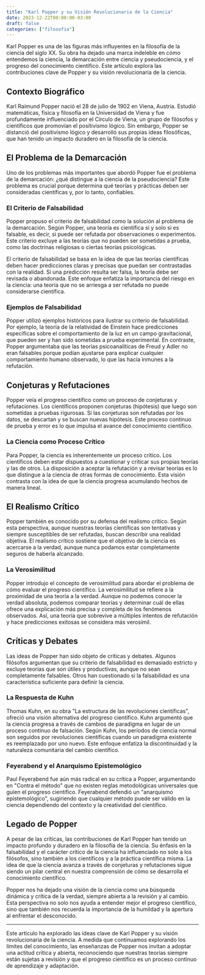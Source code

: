 ```yaml
---
title: "Karl Popper y su Visión Revolucionaria de la Ciencia"
date: 2023-12-22T00:00:00-03:00
draft: false
categories: ["filosofia"]
---
```


Karl Popper es una de las figuras más influyentes en la filosofía de la ciencia del siglo XX. Su obra ha dejado una marca indeleble en cómo entendemos la ciencia, la demarcación entre ciencia y pseudociencia, y el progreso del conocimiento científico. Este artículo explora las contribuciones clave de Popper y su visión revolucionaria de la ciencia.

## Contexto Biográfico

Karl Raimund Popper nació el 28 de julio de 1902 en Viena, Austria. Estudió matemáticas, física y filosofía en la Universidad de Viena y fue profundamente influenciado por el Círculo de Viena, un grupo de filósofos y científicos que promovían el positivismo lógico. Sin embargo, Popper se distanció del positivismo lógico y desarrolló sus propias ideas filosóficas, que han tenido un impacto duradero en la filosofía de la ciencia.

## El Problema de la Demarcación

Uno de los problemas más importantes que abordó Popper fue el problema de la demarcación: ¿qué distingue a la ciencia de la pseudociencia? Este problema es crucial porque determina qué teorías y prácticas deben ser consideradas científicas y, por lo tanto, confiables.

### El Criterio de Falsabilidad

Popper propuso el criterio de falsabilidad como la solución al problema de la demarcación. Según Popper, una teoría es científica si y solo si es falsable, es decir, si puede ser refutada por observaciones o experimentos. Este criterio excluye a las teorías que no pueden ser sometidas a prueba, como las doctrinas religiosas o ciertas teorías psicológicas.

El criterio de falsabilidad se basa en la idea de que las teorías científicas deben hacer predicciones claras y precisas que puedan ser contrastadas con la realidad. Si una predicción resulta ser falsa, la teoría debe ser revisada o abandonada. Este enfoque enfatiza la importancia del riesgo en la ciencia: una teoría que no se arriesga a ser refutada no puede considerarse científica.

### Ejemplos de Falsabilidad

Popper utilizó ejemplos históricos para ilustrar su criterio de falsabilidad. Por ejemplo, la teoría de la relatividad de Einstein hace predicciones específicas sobre el comportamiento de la luz en un campo gravitacional, que pueden ser y han sido sometidas a prueba experimental. En contraste, Popper argumentaba que las teorías psicoanalíticas de Freud y Adler no eran falsables porque podían ajustarse para explicar cualquier comportamiento humano observado, lo que las hacía inmunes a la refutación.

## Conjeturas y Refutaciones

Popper veía el progreso científico como un proceso de conjeturas y refutaciones. Los científicos proponen conjeturas (hipótesis) que luego son sometidas a pruebas rigurosas. Si las conjeturas son refutadas por los datos, se descartan y se buscan nuevas hipótesis. Este proceso continuo de prueba y error es lo que impulsa el avance del conocimiento científico.

### La Ciencia como Proceso Crítico

Para Popper, la ciencia es inherentemente un proceso crítico. Los científicos deben estar dispuestos a cuestionar y criticar sus propias teorías y las de otros. La disposición a aceptar la refutación y a revisar teorías es lo que distingue a la ciencia de otras formas de conocimiento. Esta visión contrasta con la idea de que la ciencia progresa acumulando hechos de manera lineal.

## El Realismo Crítico

Popper también es conocido por su defensa del realismo crítico. Según esta perspectiva, aunque nuestras teorías científicas son tentativas y siempre susceptibles de ser refutadas, buscan describir una realidad objetiva. El realismo crítico sostiene que el objetivo de la ciencia es acercarse a la verdad, aunque nunca podamos estar completamente seguros de haberla alcanzado.

### La Verosimilitud

Popper introdujo el concepto de verosimilitud para abordar el problema de cómo evaluar el progreso científico. La verosimilitud se refiere a la proximidad de una teoría a la verdad. Aunque no podemos conocer la verdad absoluta, podemos comparar teorías y determinar cuál de ellas ofrece una explicación más precisa y completa de los fenómenos observados. Así, una teoría que sobrevive a múltiples intentos de refutación y hace predicciones exitosas se considera más verosímil.

## Críticas y Debates

Las ideas de Popper han sido objeto de críticas y debates. Algunos filósofos argumentan que su criterio de falsabilidad es demasiado estricto y excluye teorías que son útiles y productivas, aunque no sean completamente falsables. Otros han cuestionado si la falsabilidad es una característica suficiente para definir la ciencia.

### La Respuesta de Kuhn

Thomas Kuhn, en su obra "La estructura de las revoluciones científicas", ofreció una visión alternativa del progreso científico. Kuhn argumentó que la ciencia progresa a través de cambios de paradigma en lugar de un proceso continuo de falsación. Según Kuhn, los períodos de ciencia normal son seguidos por revoluciones científicas cuando un paradigma existente es reemplazado por uno nuevo. Este enfoque enfatiza la discontinuidad y la naturaleza comunitaria del cambio científico.

### Feyerabend y el Anarquismo Epistemológico

Paul Feyerabend fue aún más radical en su crítica a Popper, argumentando en "Contra el método" que no existen reglas metodológicas universales que guíen el progreso científico. Feyerabend defendió un "anarquismo epistemológico", sugiriendo que cualquier método puede ser válido en la ciencia dependiendo del contexto y la creatividad del científico.

## Legado de Popper

A pesar de las críticas, las contribuciones de Karl Popper han tenido un impacto profundo y duradero en la filosofía de la ciencia. Su énfasis en la falsabilidad y el carácter crítico de la ciencia ha influenciado no solo a los filósofos, sino también a los científicos y a la práctica científica misma. La idea de que la ciencia avanza a través de conjeturas y refutaciones sigue siendo un pilar central en nuestra comprensión de cómo se desarrolla el conocimiento científico.

Popper nos ha dejado una visión de la ciencia como una búsqueda dinámica y crítica de la verdad, siempre abierta a la revisión y al cambio. Esta perspectiva no solo nos ayuda a entender mejor el progreso científico, sino que también nos recuerda la importancia de la humildad y la apertura al enfrentar el desconocido.

---

Este artículo ha explorado las ideas clave de Karl Popper y su visión revolucionaria de la ciencia. A medida que continuamos explorando los límites del conocimiento, las enseñanzas de Popper nos invitan a adoptar una actitud crítica y abierta, reconociendo que nuestras teorías siempre están sujetas a revisión y que el progreso científico es un proceso continuo de aprendizaje y adaptación.
